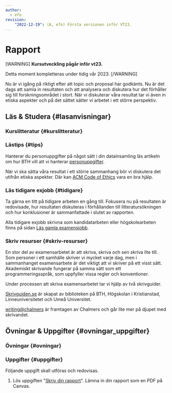```yaml
---
author:
  - efo
revision:
    "2022-12-19": (A, efo) Första versionen inför VT23.
...
```

Rapport
====================================

[WARNING]
**Kursutveckling pågår inför vt23.**

Detta moment kompletteras under tidig vår 2023.
[/WARNING]

Nu är vi igång på riktigt efter att topic och proposal har godkänts. Nu är det dags att samla in resultaten och att analysera och diskutera hur det förhåller sig till forskningsområdet i stort. När vi diskuterar våra resultat tar vi även in etiska aspekter och på det sättet sätter vi arbetet i ett större perspektiv.



<!--more-->



Läs & Studera  {#lasanvisningar}
---------------------------------

### Kurslitteratur {#kurslitteratur}



### Lästips {#tips}

Hanterar du personuppgifter på något sätt i din datainsamling läs artikeln om hur BTH vill att vi hanterar [personuppgifter](https://studentportal.bth.se/genomfor-studierna/examensarbete/personuppgiftsbehandling-vid-studentarbeten/).

När vi ska sätta våra resultat i ett större sammanhang bör vi diskutera det utifrån etiska aspekter. Där kan [ACM Code of Ethics](https://www.acm.org/code-of-ethics) vara en bra hjälp.



### Läs tidigare exjobb {#tidigare}

Ta gärna en titt på tidigare arbeten en gång till. Fokusera nu på resultaten är redovisade, hur resultaten diskuteras i förhållanden till litteratursökningen och hur konklusioner är sammanfattade i slutet av rapporten.

Alla tidigare exjobb skrivna som kandidatarbeten eller högskolearbeten finns på sidan [Läs gamla examensjobb](kurser/exjobb/guide/las-gamla-examensjobb).



### Skriv resurser {#skriv-resurser}

En stor del av examensarbetet är att skriva, skriva och sen skriva lite till. Som personer i ett samhälle skriver vi mycket varje dag, men i sammanhanget examensarbete är det viktigt att vi skriver på ett visst sätt. Akademiskt skrivande fungerar på samma sätt som ett programmeringsspråk, som uppfyller vissa regler och konventioner.

Under processen att skriva examensarbetet tar vi hjälp av två skrivguider.

[Skrivguiden.se](https://skrivguiden.se/) är skapat av biblioteken på BTH, Högskolan i Kristianstad, Linneuniversitetet och Umeå Universitet.

[writing@chalmers](https://writing.chalmers.se/chalmers-skrivguide/) är framtagen av Chalmers och går lite mer på djupet med skrivandet.



Övningar & Uppgifter  {#ovningar_uppgifter}
-------------------------------------------

### Övningar {#ovningar}





### Uppgifter {#uppgifter}

Följande uppgift skall utföras och redovisas.

1. Lös uppgiften "[Skriv din rapport](uppgift/exjobb-rapport)". Lämna in din rapport som en PDF på Canvas.
